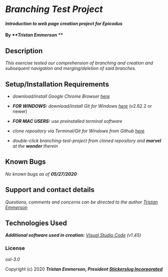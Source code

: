 
# _Branching Test Project_

  

#### _Introduction to web page creation project for Epicodus_	

  

#### By _**Tristan Emmerson **_

  

## Description

  

_This exercise tested our comprehension of branching and creation and subsequent navigation and merging/deletion of said branches._



## Setup/Installation Requirements

  

*  _download/install Google Chrome Browser [here](https://www.google.com/chrome/)_

*  _**FOR WINDOWS:** download/install Git for Windows [here](https://gitforwindows.org/)_ (v2.62.2 or newer)

*  _**FOR MAC USERS:** use preinstalled terminal software_

*  _clone repository via Terminal/Git for Windows from Github [here](https://github.com/tmemmerson/branching-test-project.git)_

*  _double-click branching-test-project from cloned repository and **marvel** at the **wonder** therein_

  

## Known Bugs

  

_No known bugs as of **05/27/2020**_

  

## Support and contact details

  

_Questions, comments and concerns can be directed to the author [Tristan Emmerson](tristan@stickerslug.com)_

  

## Technologies Used

  

_**Additional software used in creation:** [Visual Studio Code](https://code.visualstudio.com/) (v1.45)_

  

### License

  

*osl-3.0*

  

Copyright (c) 2020 **_Tristan Emmerson, President [Stickerslug Incorporated](http://stickerslug.com)_**
